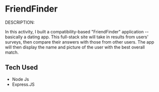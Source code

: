 # FriendFinder
DESCRIPTION:

In this activity, I built a compatibility-based "FriendFinder" application -- basically a dating app. This full-stack site will take in results from users' surveys, then compare their answers with those from other users. The app will then display the name and picture of the user with the best overall match.

<h2> Tech Used</h2>
<ul>
<li>Node Js</li>
<li>Express.JS</li>
</ul>
